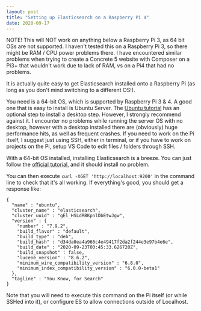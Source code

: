```yaml
---
layout: post
title: "Setting up Elasticsearch on a Raspberry Pi 4"
date: 2020-09-17
---
```


NOTE! This will NOT work on anything below a Raspberry Pi 3, as 64 bit OSs are not supported. I haven't tested this on a Raspberry Pi 3, so there might be RAM / CPU power problems there. I have encountered similar problems when trying to create a Concrete 5 website with Composer on a Pi3+ that wouldn't work due to lack of RAM, vs on a Pi4 that had no problems.

It is actually quite easy to get Elasticsearch installed onto a Raspberry Pi (as long as you don't mind switching to a different OS!).

You need is a 64-bit OS, which is supported by Raspberry Pi 3 & 4. A good one that is easy to install is Ubuntu Server. The [Ubuntu tutorial](https://ubuntu.com/tutorials/how-to-install-ubuntu-on-your-raspberry-pi#1-overview) has an optional step to install a desktop step. However, I strongly recommend against it. I encounter no problems while running the server OS with no desktop, however with a desktop installed there are (obviously) huge performance hits, as well as frequent crashes. If you need to work on the Pi itself, I suggest just using SSH, either in terminal, or if you have to work on projects on the Pi, setup VS Code to edit files / folders through SSH.

With a 64-bit OS installed, installing Elasticsearch is a breeze. You can just follow the [official tutorial](https://www.elastic.co/guide/en/elasticsearch/reference/current/deb.html), and it should install no problem.

You can then execute `curl -XGET 'http://localhost:9200'` in the command line to check that it's all working. If everything's good, you should get a response like:
```
{
  "name" : "ubuntu",
  "cluster_name" : "elasticsearch",
  "cluster_uuid" : "gEl_HSLdRBKpnlDbEtwJgw",
  "version" : {
    "number" : "7.9.2",
    "build_flavor" : "default",
    "build_type" : "deb",
    "build_hash" : "d34da0ea4a966c4e49417f2da2f244e3e97b4e6e",
    "build_date" : "2020-09-23T00:45:33.626720Z",
    "build_snapshot" : false,
    "lucene_version" : "8.6.2",
    "minimum_wire_compatibility_version" : "6.8.0",
    "minimum_index_compatibility_version" : "6.0.0-beta1"
  },
  "tagline" : "You Know, for Search"
}
```
Note that you will need to execute this command on the Pi itself (or while SSHed into it), or configure ES to allow connections outside of Localhost.
